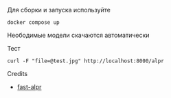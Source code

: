 Для сборки и запуска используйте

```
docker compose up
```

Неободимые модели скачаются автоматически

Тест

```
curl -F "file=@test.jpg" http://localhost:8000/alpr
```

Credits

- [fast-alpr](https://github.com/ankandrew/fast-alpr)
